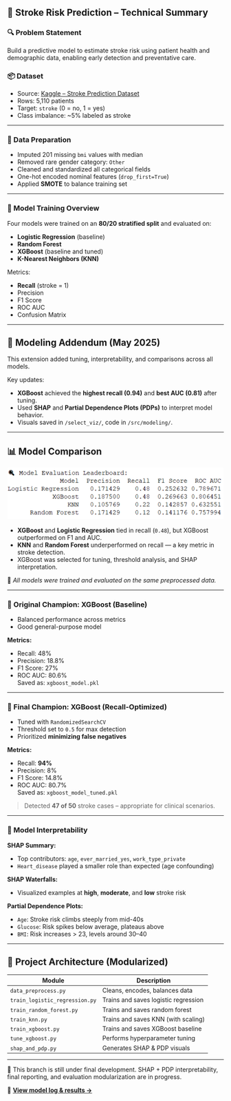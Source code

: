 ## 🧠 Stroke Risk Prediction – Technical Summary

### 🔍 Problem Statement
Build a predictive model to estimate stroke risk using patient health and demographic data, enabling early detection and preventative care.

### 📦 Dataset
- Source: [Kaggle – Stroke Prediction Dataset](https://www.kaggle.com/fedesoriano/stroke-prediction-dataset)
- Rows: 5,110 patients
- Target: `stroke` (0 = no, 1 = yes)
- Class imbalance: ~5% labeled as stroke

---

### 🧹 Data Preparation
- Imputed 201 missing `bmi` values with median
- Removed rare gender category: `Other`
- Cleaned and standardized all categorical fields
- One-hot encoded nominal features (`drop_first=True`)
- Applied **SMOTE** to balance training set

---

### 🧪 Model Training Overview
Four models were trained on an **80/20 stratified split** and evaluated on:

- **Logistic Regression** (baseline)
- **Random Forest**
- **XGBoost** (baseline and tuned)
- **K-Nearest Neighbors (KNN)**

Metrics:
- **Recall** (stroke = 1)
- Precision
- F1 Score
- ROC AUC
- Confusion Matrix

---

## 🚀 Modeling Addendum (May 2025)

This extension added tuning, interpretability, and comparisons across all models.

Key updates:
- **XGBoost** achieved the **highest recall (0.94)** and **best AUC (0.81)** after tuning.
- Used **SHAP** and **Partial Dependence Plots (PDPs)** to interpret model behavior.
- Visuals saved in `/select_viz/`, code in `/src/modeling/`.

---

## 📊 Model Comparison

![Model Evaluation Leaderboard](select_viz/model_comparison_chart.png)

- **XGBoost** and **Logistic Regression** tied in recall (`0.48`), but XGBoost outperformed on F1 and AUC.
- **KNN** and **Random Forest** underperformed on recall — a key metric in stroke detection.
- XGBoost was selected for tuning, threshold analysis, and SHAP interpretation.

📌 *All models were trained and evaluated on the same preprocessed data.*

---

### 🥈 Original Champion: XGBoost (Baseline)
- Balanced performance across metrics  
- Good general-purpose model

**Metrics:**
- Recall: 48%  
- Precision: 18.8%  
- F1 Score: 27%  
- ROC AUC: 80.6%  
Saved as: `xgboost_model.pkl`

---

### 🥇 Final Champion: XGBoost (Recall-Optimized)
- Tuned with `RandomizedSearchCV`
- Threshold set to `0.5` for max detection  
- Prioritized **minimizing false negatives**

**Metrics:**
- Recall: **94%**
- Precision: 8%
- F1 Score: 14.8%
- ROC AUC: 80.7%  
Saved as: `xgboost_model_tuned.pkl`

> Detected **47 of 50** stroke cases – appropriate for clinical scenarios.

---

### 🧠 Model Interpretability

**SHAP Summary:**
- Top contributors: `age`, `ever_married_yes`, `work_type_private`
- `Heart_disease` played a smaller role than expected (age confounding)

**SHAP Waterfalls:**
- Visualized examples at **high**, **moderate**, and **low** stroke risk

**Partial Dependence Plots:**
- `Age`: Stroke risk climbs steeply from mid-40s
- `Glucose`: Risk spikes below average, plateaus above
- `BMI`: Risk increases > 23, levels around 30–40

---

## 🧱 Project Architecture (Modularized)

| Module | Description |
|--------|-------------|
| `data_preprocess.py` | Cleans, encodes, balances data |
| `train_logistic_regression.py` | Trains and saves logistic regression |
| `train_random_forest.py` | Trains and saves random forest |
| `train_knn.py` | Trains and saves KNN (with scaling) |
| `train_xgboost.py` | Trains and saves XGBoost baseline |
| `tune_xgboost.py` | Performs hyperparameter tuning |
| `shap_and_pdp.py` | Generates SHAP & PDP visuals |

---

🚧 This branch is still under final development. SHAP + PDP interpretability, final reporting, and evaluation modularization are in progress.


🔗 **[View model log & results →](https://docs.google.com/spreadsheets/d/1pduhjQ3n5z88igfg-g8DmshraBieVE_CXnfD5TDrHlg/edit?gid=1555003253#gid=1555003253)**

